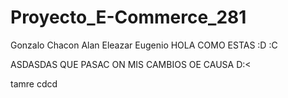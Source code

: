 # Proyecto_E-Commerce_281
Gonzalo
Chacon
Alan
Eleazar
Eugenio
HOLA COMO ESTAS :D :C


ASDASDAS QUE PASAC ON MIS CAMBIOS OE CAUSA D:<

tamre cdcd
